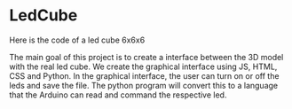 # LedCube
Here is the code of a led cube 6x6x6

The main goal of this project is to create a interface between the 3D model with the real led cube. We create the graphical interface using JS, HTML, CSS and Python.
In the graphical interface, the user can turn on or off the leds and save the file. The python program will convert this to a language that the Arduino can read and command the respective led.
